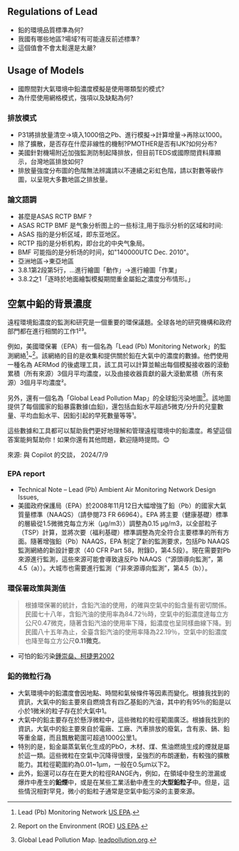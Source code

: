 ## Regulations of Lead

- 鉛的環境品質標準為何?
- 我國有哪些地區?場域?有可能違反前述標準?
- 這個值會不會太鬆還是太嚴?

## Usage of Models

- 國際間對大氣環境中鉛濃度模擬是使用哪類型的模式?
- 為什麼使用網格模式，強項以及缺點為何?

### 排放模式

- P31將排放量清空→填入1000倍之Pb、進行模擬→計算增量→再除以1000。
- 除了擴散，是否存在什麼非線性的機制?PMOTHER是否有IJK?如何分布?
- 美國針對機場附近加強監測防制起降排放，但目前TEDS或國際間資料庫顯示，台灣地區排放如何?
- 排放量強度分布圖的色階無法辨識請以不連續之彩虹色階，請以對數等級作圖，以呈現大多數地區之排放量。

### 論文語調

- 甚麼是ASAS RCTP BMF ?
 - ASAS RCTP BMF 是气象分析图上的一些标注,用于指示分析的区域和时间:
 - ASAS 指的是分析区域，即东亚地区。
 - RCTP 指的是分析机构，即台北的中央气象局。
 - BMF 可能指的是分析场的时间，如"140000UTC Dec. 2010"。
- 亞洲地區→東亞地區
- 3.8.1第2段第5行，...進行繪圖「動作」→進行繪圖「作業」
- 3.8.2之1「逐時於地面繪製模擬期間重金屬鉛之濃度分布情形。」

## 空氣中鉛的背景濃度

遠程環境鉛濃度的監測和研究是一個重要的環保議題。全球各地的研究機構和政府部門都在進行相關的工作1²³。

例如，美國環保署（EPA）有一個名為「Lead (Pb) Monitoring Network」的監測網絡[^2]~[^3]。該網絡的目的是收集和提供關於鉛在大氣中的濃度的數據。他們使用一種名為 AERMod 的後處理工具，該工具可以計算並輸出每個模擬接收器的滾動累積（所有來源）3個月平均濃度，以及由接收器貢獻的最大滾動累積（所有來源）3個月平均濃度²。

另外，還有一個名為「Global Lead Pollution Map」的全球鉛污染地圖[^1]。該地圖提供了每個國家的鉛暴露數據(血鉛)，還包括血鉛水平超過5微克/分升的兒童數量、平均血鉛水平、因鉛引起的早死數量等等¹。

這些數據和工具都可以幫助我們更好地理解和管理遠程環境中的鉛濃度。希望這個答案能夠幫助你！如果你還有其他問題，歡迎隨時提問。😊

來源: 與 Copilot 的交談， 2024/7/9
[^1]: Global Lead Pollution Map. [leadpollution.org](https://leadpollution.org/).
[^2]: Lead (Pb) Monitoring Network [US EPA](https://www.epa.gov/amtic/lead-pb-monitoring-network).
[^3]: Report on the Environment (ROE) [US EPA](https://cfpub.epa.gov/roe/indicator.cfm?i=5).


### EPA report

- Technical Note – Lead (Pb) Ambient Air Monitoring Network Design Issues, [](https://www.epa.gov/sites/default/files/2019-11/documents/networkdesignqa.pdf)
- 美國政府保護局（EPA）於2008年11月12日大幅增強了鉛（Pb）的國家大氣質量標準（NAAQS）（請參閱73 FR 66964）。EPA 將主要（健康基礎）標準的層級從1.5微微克每立方米（µg/m3））調整為0.15 µg/m3，以全部粒子（TSP）計算，並將次要（福利基礎）標準調整為完全符合主要標準的所有方面。隨著增強鉛（Pb）NAAQS，EPA 制定了新的監測要求，包括Pb NAAQS監測網絡的新設計要求（40 CFR Part 58，附錄D，第4.5段）。現在需要對Pb來源進行監測，這些來源可能會導致違反Pb NAAQS（“源頭導向監測”，第4.5（a））。大城市也需要進行監測（“非來源導向監測”，第4.5（b））。

 

### 環保署政策與測值

> 根據環保署的統計，含鉛汽油的使用，的確與空氣中的鉛含量有密切關係。民國七十八年，含鉛汽油的使用率為84.72％時，空氣中的鉛濃度達每立方公尺0.47微克，隨著含鉛汽油的使用率下降，鉛濃度也呈同樣曲線下降。到民國八十五年為止，全臺含鉛汽油的使用率降為22.19％，空氣中的鉛濃度也降至每立方公尺**0.11微克**。

- 可怕的鉛污染[鍾崇燊、柯捷男2002](https://scitechvista.nat.gov.tw/Article/C000003/detail?ID=df1a5e2e-03f8-49b1-926d-193d5a35d49a)

### 鉛的微粒行為

- 大氣環境中的鉛濃度會因地點、時間和氣候條件等因素而變化。根據我找到的資訊，大氣中的鉛主要來自燃燒含有四乙基鉛的汽油，其中約有95％的鉛是以小於1微米的粒子存在於大氣中1。
- 大氣中的鉛主要存在於懸浮微粒中，這些微粒的粒徑範圍廣泛。根據我找到的資訊，大氣中的鉛主要來自於電廠、工廠、汽車排放的廢氣，含有汞、鎘、鉛等重金屬，而且飄散範圍可超過1000公里1。
- 特別的是，鉛金屬蒸氣氧化生成的PbO，木材、煤、焦油燃燒生成的煙就是屬於這一類。這些微粒在空氣中沉降得很慢，呈強烈的布朗運動，有較強的擴散能力。其粒徑範圍約為0.01~1μm，一般在0.5μm以下2。
- 此外，鉛還可以存在在更大的粒徑RANGE內，例如，在領域中發生的泄漏或爆炸中產生的**鉛煙**中，或是在某些工業活動中產生的**大型鉛粒子**中。但是，這些情況相對罕見，微小的鉛粒子通常是空氣中鉛污染的主要來源。
